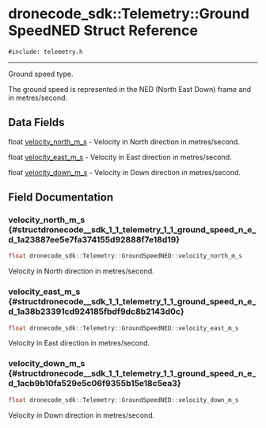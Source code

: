 # dronecode_sdk::Telemetry::GroundSpeedNED Struct Reference
`#include: telemetry.h`

----


Ground speed type. 


The ground speed is represented in the NED (North East Down) frame and in metres/second. 


## Data Fields


float [velocity_north_m_s](#structdronecode__sdk_1_1_telemetry_1_1_ground_speed_n_e_d_1a23887ee5e7fa374155d92888f7e18d19)  - Velocity in North direction in metres/second.

float [velocity_east_m_s](#structdronecode__sdk_1_1_telemetry_1_1_ground_speed_n_e_d_1a38b23391cd924185fbdf9dc8b2143d0c)  - Velocity in East direction in metres/second.

float [velocity_down_m_s](#structdronecode__sdk_1_1_telemetry_1_1_ground_speed_n_e_d_1acb9b10fa529e5c06f9355b15e18c5ea3)  - Velocity in Down direction in metres/second.


## Field Documentation


### velocity_north_m_s {#structdronecode__sdk_1_1_telemetry_1_1_ground_speed_n_e_d_1a23887ee5e7fa374155d92888f7e18d19}

```cpp
float dronecode_sdk::Telemetry::GroundSpeedNED::velocity_north_m_s
```


Velocity in North direction in metres/second.


### velocity_east_m_s {#structdronecode__sdk_1_1_telemetry_1_1_ground_speed_n_e_d_1a38b23391cd924185fbdf9dc8b2143d0c}

```cpp
float dronecode_sdk::Telemetry::GroundSpeedNED::velocity_east_m_s
```


Velocity in East direction in metres/second.


### velocity_down_m_s {#structdronecode__sdk_1_1_telemetry_1_1_ground_speed_n_e_d_1acb9b10fa529e5c06f9355b15e18c5ea3}

```cpp
float dronecode_sdk::Telemetry::GroundSpeedNED::velocity_down_m_s
```


Velocity in Down direction in metres/second.

